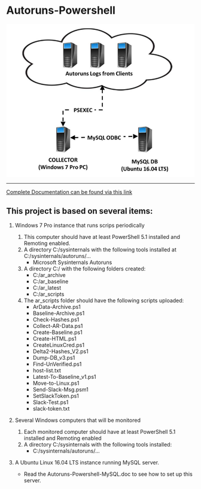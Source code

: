 # Autoruns-Powershell
![Architecture](/Architecture.jpg "Architecture")
___
[Complete Documentation can be found via this link](/Autoruns-Powershell-MySQL.doc "Autoruns-Powershell-MySQL.doc")

## This project is based on several items:
1. Windows 7 Pro instance that runs scrips periodically
   1. This computer should have at least PowerShell 5.1 installed and Remoting enabled.
   1. A directory C:/sysinternals with the following tools installed at C:/sysinternals/autoruns/...
      * Microsoft Sysinternals Autoruns
   1. A directory C:/ with the following folders created:
      * C:/ar_archive
      * C:/ar_baseline
      * C:/ar_latest
      * C:/ar_scripts
   1. The ar_scripts folder should have the following scripts uploaded:
      * ArData-Archive.ps1
      * Baseline-Archive.ps1
      * Check-Hashes.ps1
      * Collect-AR-Data.ps1
      * Create-Baseline.ps1
      * Create-HTML.ps1
      * CreateLinuxCred.ps1
      * Delta2-Hashes_V2.ps1
      * Dump-DB_v3.ps1
      * Find-UnVerified.ps1
      * host-list.txt
      * Latest-To-Baseline_v1.ps1
      * Move-to-Linux.ps1
      * Send-Slack-Msg.psm1
      * SetSlackToken.ps1
      * Slack-Test.ps1
      * slack-token.txt

1. Several Windows computers that will be monitored
   1. Each monitored computer should have at least PowerShell 5.1 installed and Remoting enabled
   1. A directory C:/sysinternals with the following tools installed:
      * C:/sysinternals/autoruns/...

1. A Ubuntu Linux 16.04 LTS instance running MySQL server.
   * Read the Autoruns-Powershell-MySQL.doc to see how to set up this server.
